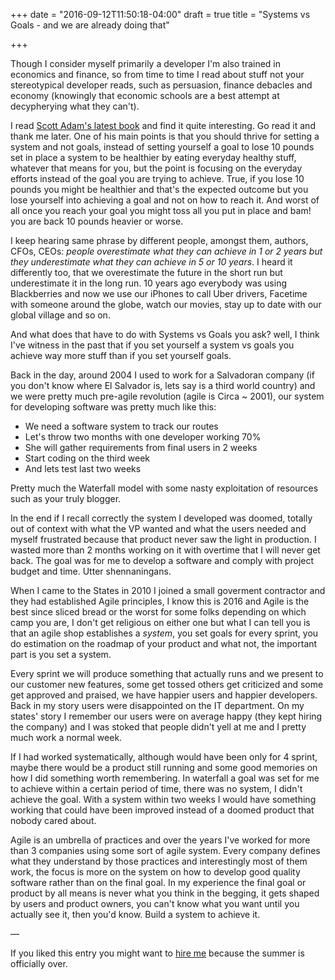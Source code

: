 +++
date = "2016-09-12T11:50:18-04:00"
draft = true
title = "Systems vs Goals - and we are already doing that"

+++

Though I consider myself primarily a developer I'm also trained in economics and finance, so from time to time I read about stuff not your stereotypical developer reads, such as persuasion, finance debacles and economy (knowingly that economic schools are a best attempt at decypherying what they can't).

I read [Scott Adam's latest book](http://amzn.to/1oTGu8x) and find it quite interesting. Go read it and thank me later.
One of his main points is that you should thrive for setting a system and not goals, instead of setting yourself a goal to lose 10 pounds set in place a system to be healthier by eating everyday healthy stuff, whatever that means for you, but the point is focusing on the everyday efforts instead of the goal you are trying to achieve. True, if you lose 10 pounds you might be healthier and that's the expected outcome but you lose yourself into achieving a goal and not on how to reach it. And worst of all once you reach your goal you might toss all you put in place and bam! you are back 10 pounds heavier or worse.

I keep hearing same phrase by different people, amongst them, authors, CFOs, CEOs: *people overestimate what they can achieve in 1 or 2 years but they underestimate what they can achieve in 5 or 10 years*. I heard it differently too, that we overestimate the future in the short run but underestimate it in the long run. 10 years ago everybody was using Blackberries and now we use our iPhones to call Uber drivers, Facetime with someone around the globe, watch our movies, stay up to date with our global village and so on.

And what does that have to do with Systems vs Goals you ask? well, I think I've witness in the past that if you set yourself a system vs goals you achieve way more stuff than if you set yourself goals.

Back in the day, around 2004 I used to work for a Salvadoran company (if you don't know where El Salvador is, lets say is a third world country) and we were pretty much pre-agile revolution (agile is Circa ~ 2001), our system for developing software was pretty much like this:

* We need a software system to track our routes
* Let's throw two months with one developer working 70%
* She will gather requirements from final users in 2 weeks
* Start coding on the third week
* And lets test last two weeks

Pretty much the Waterfall model with some nasty exploitation of resources such as your truly blogger.

In the end if I recall correctly the system I developed was doomed, totally out of context with what the VP wanted and what the users needed and myself frustrated because that product never saw the light in production. I wasted more than 2 months working on it with overtime that I will never get back. The goal was for me to develop a software and comply with project budget and time. Utter shennaningans.

When I came to the States in 2010 I joined a small goverment contractor and they had established Agile principles, I know this is 2016 and Agile is the best since sliced bread or the worst for some folks depending on which camp you are, I don't get religious on either one but what I can tell you is that an agile shop establishes a *system*, you set goals for every sprint, you do estimation on the roadmap of your product and what not, the important part is you set a system.

Every sprint we will produce something that actually runs and we present to our customer new features, some get tossed others get criticized and some get approved and praised, we have happier users and happier developers. Back in my story users were disappointed on the IT department. On my states' story I remember our users were on average happy (they kept hiring the company) and I was stoked that people didn't yell at me and I pretty much work a normal week.

If I had worked systematically, although would have been only for 4 sprint, maybe there would be a product still running and some good memories on how I did something worth remembering. In waterfall a goal was set for me to achieve within a certain period of time, there was no system, I didn't achieve the goal. With a system within two weeks I would have something working that could have been improved instead of a doomed product that nobody cared about.

Agile is an umbrella of practices and over the years I've worked for more than 3 companies using some sort of agile system. Every company defines what they understand by those practices and interestingly most of them work, the focus is more on the system on how to develop good quality software rather than on the final goal. In my experience the final goal or product by all means is never what you think in the begging, it gets shaped by users and product owners, you can't know what you want until you actually see it, then you'd know. Build a system to achieve it.

—

If you liked this entry you might want to [hire me](http://www.linkedin.com/in/lnramirez) because the summer is officially over.
